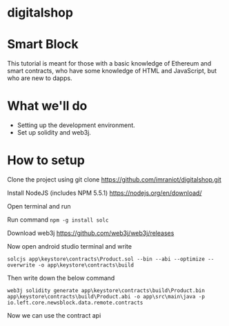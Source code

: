 # digitalshop

# Smart Block

This tutorial is meant for those with a basic knowledge of Ethereum and smart contracts, who have some knowledge of HTML and JavaScript, but who are new to dapps.

# What we'll do

-  Setting up the development environment.
- Set up solidity and web3j.



# How to setup

Clone the project using git clone https://github.com/imraniot/digitalshop.git

Install NodeJS (includes NPM 5.5.1) https://nodejs.org/en/download/

Open terminal and run

Run command  ``` npm -g install solc ```
 
Download web3j https://github.com/web3j/web3j/releases

Now open android studio terminal and write 
```
solcjs app\keystore\contracts\Product.sol --bin --abi --optimize --overwrite -o app\keystore\contracts\build
```
Then write down the below command 
```
web3j solidity generate app\keystore\contracts\build\Product.bin app\keystore\contracts\build\Product.abi -o app\src\main\java -p io.left.core.newsblock.data.remote.contracts
```
Now we can use the contract api 


